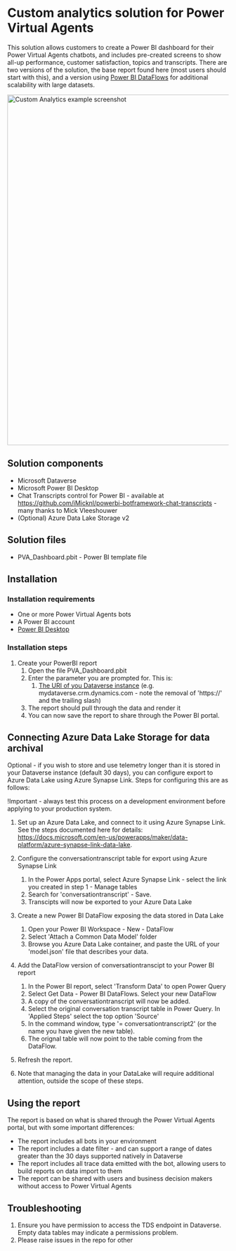 # Custom analytics solution for Power Virtual Agents

This solution allows customers to create a Power BI dashboard for their Power Virtual Agents chatbots, and includes pre-created screens to show all-up performance, customer satisfaction, topics and transcripts. There are two versions of the solution, the base report found here (most users should start with this), and a version using [Power BI DataFlows](DataFlowVersion/readme.md) for additional scalability with large datasets.

<img src="img/PVA_Analytics.png" width="797" alt="Custom Analytics example screenshot">

## Solution components

- Microsoft Dataverse
- Microsoft Power BI Desktop
- Chat Transcripts control for Power BI - available at <https://github.com/iMicknl/powerbi-botframework-chat-transcripts> - many thanks to Mick Vleeshouwer
- (Optional) Azure Data Lake Storage v2

## Solution files

- PVA_Dashboard.pbit - Power BI template file

## Installation

### Installation requirements

- One or more Power Virtual Agents bots
- A Power BI account
- [Power BI Desktop](https://powerbi.microsoft.com/en-us/downloads/)

### Installation steps

1. Create your PowerBI report
   1. Open the file PVA_Dashboard.pbit
   2. Enter the parameter you are prompted for. This is:
      1. [The URI of you Dataverse instance](https://docs.microsoft.com/en-us/powerapps/maker/data-platform/data-platform-powerbi-connector#find-your-dataverse-environment-url) (e.g. mydataverse.crm.dynamics.com - note the removal of 'https://' and the trailing slash)
   3. The report should pull through the data and render it
   4. You can now save the report to share through the Power BI portal.

## Connecting Azure Data Lake Storage for data archival

Optional - if you wish to store and use telemetry longer than it is stored in your Dataverse instance (default 30 days), you can configure export to Azure Data Lake using Azure Synapse Link. Steps for configuring this are as follows:

!Important - always test this process on a development environment before applying to your production system.

1. Set up an Azure Data Lake, and connect to it using Azure Synapse Link. See the steps documented here for details: <https://docs.microsoft.com/en-us/powerapps/maker/data-platform/azure-synapse-link-data-lake>.
2. Configure the conversationtranscript table for export using Azure Synapse Link
   1. In the Power Apps portal, select Azure Synapse Link - select the link you created in step 1 - Manage tables
   2. Search for 'conversationtranscript' - Save.
   3. Transcipts will now be exported to your Azure Data Lake

3. Create a new Power BI DataFlow exposing the data stored in Data Lake
   1. Open your Power BI Workspace - New - DataFlow
   2. Select 'Attach a Common Data Model' folder
   3. Browse you Azure Data Lake container, and paste the URL of your 'model.json' file that describes your data.

4. Add the DataFlow version of conversationtranscipt to your Power BI report
   1. In the Power BI report, select 'Transform Data' to open Power Query
   2. Select Get Data - Power BI DataFlows. Select your new DataFlow
   3. A copy of the conversationtranscript will now be added.
   4. Select the original conversation transcript table in Power Query. In 'Applied Steps' select the top option 'Source'
   5. In the command window, type '= conversationtranscript2' (or the name you have given the new table).
   6. The orignal table will now point to the table coming from the DataFlow.

5. Refresh the report.
6. Note that managing the data in your DataLake will require additional attention, outside the scope of these steps.

## Using the report

The report is based on what is shared through the Power Virtual Agents portal, but with some important differences:

- The report includes all bots in your environment
- The report includes a date filter - and can support a range of dates greater than the 30 days supported natively in Dataverse
- The report includes all trace data emitted with the bot, allowing users to build reports on data import to them
- The report can be shared with users and business decision makers without access to Power Virtual Agents

## Troubleshooting

1. Ensure you have permission to access the TDS endpoint in Dataverse. Empty data tables may indicate a permissions problem.
2. Please raise issues in the repo for other
